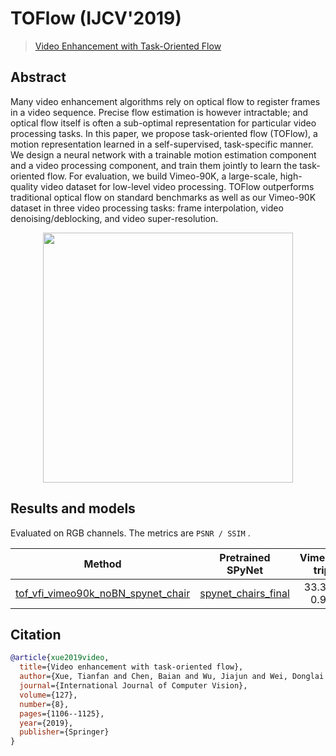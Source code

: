 # TOFlow (IJCV'2019)

> [Video Enhancement with Task-Oriented Flow](https://arxiv.org/abs/1711.09078)

<!-- [ALGORITHM] -->

## Abstract

<!-- [ABSTRACT] -->

Many video enhancement algorithms rely on optical flow to register frames in a video sequence. Precise flow estimation is however intractable; and optical flow itself is often a sub-optimal representation for particular video processing tasks. In this paper, we propose task-oriented flow (TOFlow), a motion representation learned in a self-supervised, task-specific manner. We design a neural network with a trainable motion estimation component and a video processing component, and train them jointly to learn the task-oriented flow. For evaluation, we build Vimeo-90K, a large-scale, high-quality video dataset for low-level video processing. TOFlow outperforms traditional optical flow on standard benchmarks as well as our Vimeo-90K dataset in three video processing tasks: frame interpolation, video denoising/deblocking, and video super-resolution.

<!-- [IMAGE] -->
<div align=center >
 <img src="https://user-images.githubusercontent.com/7676947/144035477-2480d580-1409-4a7c-88d5-c13a3dbd62ac.png" width="400"/>
</div >

## Results and models

Evaluated on RGB channels.
The metrics are `PSNR / SSIM` .

|                                                  Method                                                      |                                                           Pretrained SPyNet                                                              | Vimeo90k-triplet |                                                                                                                                Download                                                                                                                                    |
| :----------------------------------------------------------------------------------------------------------: | :--------------------------------------------------------------------------------------------------------------------------------------: | :--------------: | :------------------------------------------------------------------------------------------------------------------------------------------------------------------------------------------------------------------------------------------------------------------------: |
| [tof_vfi_vimeo90k_noBN_spynet_chair](/configs/video_interpolators/tof/tof_vfi_vimeo90k_noBN_spynet_chair.py) | [spynet_chairs_final](https://download.openmmlab.com/mmediting/video_interpolators/toflow/pretrained_spynet_chair_20220321-4d82e91b.pth) | 33.3294 / 0.9465 | [model](https://download.openmmlab.com/mmediting/video_interpolators/toflow/tof_vfi_noBN_lowlr_spynet_chair_20220321-4a7a1951.pth) \| [log](https://download.openmmlab.com/mmediting/video_interpolators/toflow/tof_vfi_noBN_lowlr_spynet_chair_20220321-4a7a1951.log.json) |


## Citation

```bibtex
@article{xue2019video,
  title={Video enhancement with task-oriented flow},
  author={Xue, Tianfan and Chen, Baian and Wu, Jiajun and Wei, Donglai and Freeman, William T},
  journal={International Journal of Computer Vision},
  volume={127},
  number={8},
  pages={1106--1125},
  year={2019},
  publisher={Springer}
}
```

